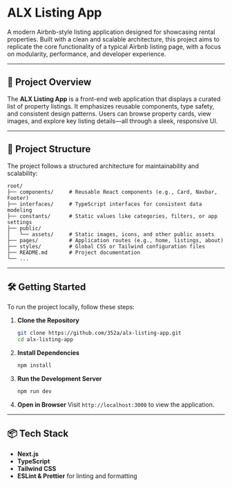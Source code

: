 # ALX Listing App

A modern Airbnb-style listing application designed for showcasing rental properties. Built with a clean and scalable architecture, this project aims to replicate the core functionality of a typical Airbnb listing page, with a focus on modularity, performance, and developer experience.

---

## 🚀 Project Overview

The **ALX Listing App** is a front-end web application that displays a curated list of property listings. It emphasizes reusable components, type safety, and consistent design patterns. Users can browse property cards, view images, and explore key listing details—all through a sleek, responsive UI.

---

## 📂 Project Structure

The project follows a structured architecture for maintainability and scalability:

```
root/
├── components/     # Reusable React components (e.g., Card, Navbar, Footer)
├── interfaces/     # TypeScript interfaces for consistent data modeling
├── constants/      # Static values like categories, filters, or app settings
├── public/
│   └── assets/     # Static images, icons, and other public assets
├── pages/          # Application routes (e.g., home, listings, about)
├── styles/         # Global CSS or Tailwind configuration files
├── README.md       # Project documentation
└── ...
```

---

## 🛠️ Getting Started

To run the project locally, follow these steps:

1. **Clone the Repository**

   ```bash
   git clone https://github.com/352a/alx-listing-app.git
   cd alx-listing-app
   ```

2. **Install Dependencies**

   ```bash
   npm install
   ```

3. **Run the Development Server**

   ```bash
   npm run dev
   ```

4. **Open in Browser**
   Visit `http://localhost:3000` to view the application.

---

## 📦 Tech Stack

- **Next.js**
- **TypeScript**
- **Tailwind CSS**
- **ESLint & Prettier** for linting and formatting
